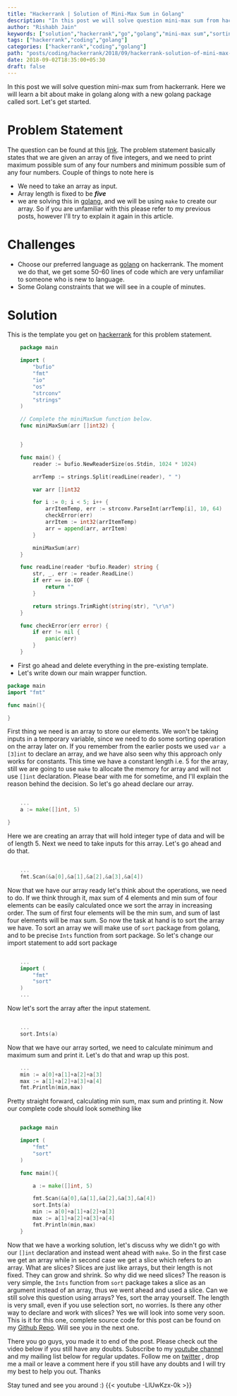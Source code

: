 ```yaml
---
title: "Hackerrank | Solution of Mini-Max Sum in Golang"
description: "In this post we will solve question mini-max sum from hackerrank. Here we will learn a bit about make in golang along with a new golang package called sort. Let's get started."
author: "Rishabh Jain"
keywords: ["solution","hackerrank","go","golang","mini-max sum","sorting","rishabh","jain","rishabh jain","rishabh1403","blog","competitive","coding","programming","tech","technology"]
tags: ["hackerrank","coding","golang"]
categories: ["hackerrank","coding","golang"]
path: "posts/coding/hackerrank/2018/09/hackerrank-solution-of-mini-max-sum-in-golang/"
date: 2018-09-02T18:35:00+05:30
draft: false
---
```

In this post we will solve question mini-max sum from hackerrank. Here we will learn a bit about make in golang along with a new golang package called sort. Let's get started.
<!--more-->
# Problem Statement
The question can be found at this [link](https://www.hackerrank.com/challenges/mini-max-sum/problem). The problem statement basically states that we are given an array of five integers, and we need to print maximum possible sum of any four numbers and minimum possible sum of any four numbers.
Couple of things to note here is 

* We need to take an array as input.
* Array length is fixed to be ***five***
* we are solving this in [golang](https://golang.org/), and we will be using `make` to create our array. So if you are unfamiliar with this please refer to my previous posts, however I'll try to explain it again in this article.

# Challenges

* Choose our preferred language as [golang](https://golang.org/) on hackerrank. The moment we do that, we get some 50-60 lines of code which are very unfamiliar to someone who is new to language.
* Some Golang constraints that we will see in a couple of minutes.

# Solution

This is the template you get on [hackerrank](https://www.hackerrank.com/) for this problem statement.

```go
    package main

    import (
        "bufio"
        "fmt"
        "io"
        "os"
        "strconv"
        "strings"
    )

    // Complete the miniMaxSum function below.
    func miniMaxSum(arr []int32) {


    }

    func main() {
        reader := bufio.NewReaderSize(os.Stdin, 1024 * 1024)

        arrTemp := strings.Split(readLine(reader), " ")

        var arr []int32

        for i := 0; i < 5; i++ {
            arrItemTemp, err := strconv.ParseInt(arrTemp[i], 10, 64)
            checkError(err)
            arrItem := int32(arrItemTemp)
            arr = append(arr, arrItem)
        }

        miniMaxSum(arr)
    }

    func readLine(reader *bufio.Reader) string {
        str, _, err := reader.ReadLine()
        if err == io.EOF {
            return ""
        }

        return strings.TrimRight(string(str), "\r\n")
    }

    func checkError(err error) {
        if err != nil {
            panic(err)
        }
    }

```
* First go ahead and delete everything in the pre-existing template.
* Let's write down our main wrapper function.

```go
package main
import "fmt"

func main(){

}
```
First thing we need is an array to store our elements. We won't be taking inputs in a temporary variable, since we need to do some sorting operation on the array later on. If you remember from the earlier posts we used `var a [3]int` to declare an array, and we have also seen why this approach only works for constants. This time we have a constant length i.e. 5 for the array, still we are going to use `make` to allocate the memory for array and will not use `[]int` declaration. Please bear with me for sometime, and I'll explain the reason behind the decision. So let's go ahead declare our array.

```go

    ...
    a := make([]int, 5)

}
```

Here we are creating an array that will hold integer type of data and will be of length 5. Next we need to take inputs for this array. Let's go ahead and do that.

```go

    ...
    fmt.Scan(&a[0],&a[1],&a[2],&a[3],&a[4])

```

Now that we have our array ready let's think about the operations, we need to do. If we think through it, max sum of 4 elements and min sum of four elements can be easily calculated once we sort the array in increasing order. The sum of first four elements will be the min sum, and sum of last four elements will be max sum. So now the task at hand is to sort the array we have. To sort an array we will make use of `sort` package from golang, and to be precise `Ints` function from sort package. So let's change our import statement to add sort package

```go

    ...
    import (
        "fmt"
        "sort"
    )
    ...
```

Now let's sort the array after the input statement.

```go

    ...
    sort.Ints(a)

```

Now that we have our array sorted, we need to calculate minimum and maximum sum and print it. Let's do that and wrap up this post.

```go
    ...
    min := a[0]+a[1]+a[2]+a[3]
    max := a[1]+a[2]+a[3]+a[4]
    fmt.Println(min,max)

```

Pretty straight forward, calculating min sum, max sum and printing it. Now our complete code should look something like

```go

    package main

    import (
        "fmt"
        "sort"
    )

    func main(){

        a := make([]int, 5)

        fmt.Scan(&a[0],&a[1],&a[2],&a[3],&a[4]) 
        sort.Ints(a) 
        min := a[0]+a[1]+a[2]+a[3]
        max := a[1]+a[2]+a[3]+a[4]
        fmt.Println(min,max)
    }

```
Now that we have a working solution, let's discuss why we didn't go with our `[]int` declaration and instead went ahead with `make`. So in the first case we get an array while in second case we get a slice which refers to an array. What are slices? Slices are just like arrays, but their length is not fixed. They can grow and shrink. So why did we need slices? The reason is very simple, the `Ints` function from `sort` package takes a slice as an argument instead of an array, thus we went ahead and used a slice. Can we still solve this question using arrays? Yes, sort the array yourself. The length is very small, even if you use selection sort, no worries. Is there any other way to declare and work with slices? Yes we will look into some very soon. This is it for this one, complete source code for this post can be found on my [Github Repo](https://github.com/rishabh1403/hackerrank-golang-solutions/blob/master/practice/algorithms/warmup/mini-max-sum.go). Will see you in the next one.
 
There you go guys, you made it to end of the post. Please check out the video below if you still have any doubts. Subscribe to my [youtube channel](https://www.youtube.com/channel/UC4syrEYE9_fzeVBajZIyHlA) and my mailing list below for regular updates. Follow me on [twitter](https://www.twitter.com/rishabhjain1403) , drop me a mail or leave a comment here if you still have any doubts and I will try my best to help you out. Thanks

Stay tuned and see you around :)
{{< youtube -LlUwKzx-0k >}}
